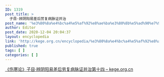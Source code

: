 ```yaml
---
ID: 1319
post_title: >
  子目·辨阴阳易差后劳复病脉证并治
post_name: '%e3%80%8a%e4%bc%a4%e5%af%92%e8%ae%ba%e3%80%8b%e5%ad%90%e7%9b%ae%c2%b7%e8%be%a8%e9%98%b4%e9%98%b3%e6%98%93%e5%b7%ae%e5%90%8e%e5%8a%b3%e5%a4%8d%e7%97%85%e8%84%89%e8%af%81%e5%b9%b6%e6%b2%bb'
author: Editor
post_date: 2020-12-04 20:04:37
layout: encyclopedia
link: 'http://kege.org.cn/encyclopedia/%e3%80%8a%e4%bc%a4%e5%af%92%e8%ae%ba%e3%80%8b%e5%ad%90%e7%9b%ae%c2%b7%e8%be%a8%e9%98%b4%e9%98%b3%e6%98%93%e5%b7%ae%e5%90%8e%e5%8a%b3%e5%a4%8d%e7%97%85%e8%84%89%e8%af%81%e5%b9%b6%e6%b2%bb'
published: true
tags: [ ]
categories: [ ]
---
```

<!-- wp:paragraph -->
<p><a href="http://kege.org.cn/1153">《伤寒论》子目·辨阴阳易差后劳复病脉证并治第十四 – kege.org.cn</a></p>
<!-- /wp:paragraph -->